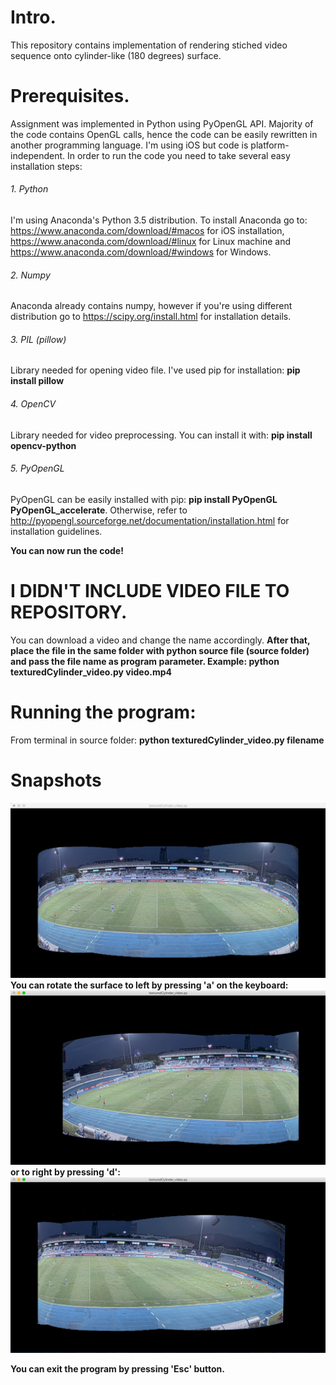 # Intro.
This repository contains implementation of rendering stiched video sequence onto cylinder-like (180 degrees) surface.

# Prerequisites.
Assignment was implemented in Python using PyOpenGL API. Majority of the code contains OpenGL calls, hence the code can be easily rewritten in another programming language. I'm using iOS but code is platform-independent. 
In order to run the code you need to take several easy installation steps:

###### 1. Python
I'm using Anaconda's Python 3.5 distribution. To install Anaconda go to: https://www.anaconda.com/download/#macos for iOS installation, https://www.anaconda.com/download/#linux for Linux machine and https://www.anaconda.com/download/#windows for Windows.
###### 2. Numpy
Anaconda already contains numpy, however if you're using different distribution go to https://scipy.org/install.html for installation details.
###### 3. PIL (pillow)
Library needed for opening video file. I've used pip for installation: **pip install pillow**
###### 4. OpenCV
Library needed for video preprocessing. You can install it with: **pip install opencv-python**
###### 5. PyOpenGL
PyOpenGL can be easily installed with pip: **pip install PyOpenGL PyOpenGL_accelerate**. Otherwise, refer to http://pyopengl.sourceforge.net/documentation/installation.html for installation guidelines. 

**You can now run the code!**

# I DIDN'T INCLUDE VIDEO FILE TO REPOSITORY.
You can download a video and change the name accordingly. **After that, place the file in the same folder with python source file (source folder) and pass the file name as program parameter. Example: python texturedCylinder_video.py video.mp4**

# Running the program: 
From terminal in source folder: **python texturedCylinder_video.py filename**

# Snapshots
![alt text](https://github.com/dimahwang88/bepro_pjt/blob/master/snapshots/Screenshot%20at%20Aug%2028%2023-19-06.png)
**You can rotate the surface to left by pressing 'a' on the keyboard:**
![alt text](https://github.com/dimahwang88/bepro_pjt/blob/master/snapshots/Screenshot%20at%20Aug%2028%2023-19-40.png)
**or to right by pressing 'd':**
![alt text](https://github.com/dimahwang88/bepro_pjt/blob/master/snapshots/Screenshot%20at%20Aug%2028%2023-20-03.png)

**You can exit the program by pressing 'Esc' button.**

